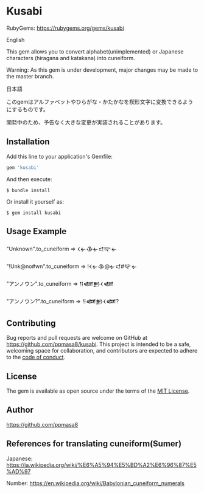 # Kusabi

RubyGems: https://rubygems.org/gems/kusabi

English 

This gem allows you to convert alphabet(unimplemented) or Japanese characters (hiragana and katakana) into cuneiform.

Warning: As this gem is under development, major changes may be made to the master branch.

日本語

このgemはアルファベットやひらがな・かたかなを楔形文字に変換できるようにするものです。

開発中のため、予告なく大きな変更が実装されることがあります。


## Installation

Add this line to your application's Gemfile:

```ruby
gem 'kusabi'
```

And then execute:

    $ bundle install

Or install it yourself as:

    $ gem install kusabi

## Usage Example

"Unknown".to_cuneiform => 𒌋𒉡𒆠𒉡𒃰𒉾𒉡

"!Unk@no#wn".to_cuneiform => !𒌋𒉡𒆠@𒉡𒃰#𒉾𒉡

"アンノウン".to_cuneiform => 𒀀𒅘𒁖𒌋𒅘

"アンノウン?".to_cuneiform => 𒀀𒅘𒁖𒌋𒅘?

## Contributing

Bug reports and pull requests are welcome on GitHub at https://github.com/ppmasa8/kusabi. This project is intended to be a safe, welcoming space for collaboration, and contributors are expected to adhere to the [code of conduct](https://github.com/[USERNAME]/kusabi/blob/master/CODE_OF_CONDUCT.md).

## License

The gem is available as open source under the terms of the [MIT License](https://opensource.org/licenses/MIT).

## Author

https://github.com/ppmasa8

## References for translating cuneiform(Sumer)
Japanese: https://ja.wikipedia.org/wiki/%E6%A5%94%E5%BD%A2%E6%96%87%E5%AD%97

Number: https://en.wikipedia.org/wiki/Babylonian_cuneiform_numerals
